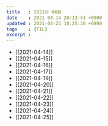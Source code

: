```yaml
---
title   : 2021년 04월
date    : 2021-04-14 20:13:43 +0900
updated : 2021-04-25 10:25:30 +0900
tags    : [TIL]
excerpt : 
---
```

- [[2021-04-14]]
- [[2021-04-15]]
- [[2021-04-16]]
- [[2021-04-17]]
- [[2021-04-19]]
- [[2021-04-20]]
- [[2021-04-21]]
- [[2021-04-22]]
- [[2021-04-23]]
- [[2021-04-24]]
- [[2021-04-25]]
